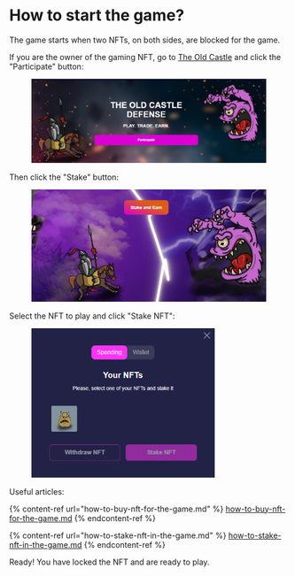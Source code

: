 # How to start the game?

The game starts when two NFTs, on both sides, are blocked for the game.&#x20;

If you are the owner of the gaming NFT, go to [The Old Castle](https://theoldcastle.xyz/#/) and click the "Participate" button:

<figure><img src="../.gitbook/assets/image (3).png" alt=""><figcaption></figcaption></figure>

Then click the "Stake" button:

<figure><img src="../.gitbook/assets/5.jpg" alt=""><figcaption></figcaption></figure>

Select the NFT to play and click "Stake NFT":

<figure><img src="../.gitbook/assets/image (23).png" alt=""><figcaption></figcaption></figure>

Useful articles:

{% content-ref url="how-to-buy-nft-for-the-game.md" %}
[how-to-buy-nft-for-the-game.md](how-to-buy-nft-for-the-game.md)
{% endcontent-ref %}

{% content-ref url="how-to-stake-nft-in-the-game.md" %}
[how-to-stake-nft-in-the-game.md](how-to-stake-nft-in-the-game.md)
{% endcontent-ref %}

Ready! You have locked the NFT and are ready to play.
